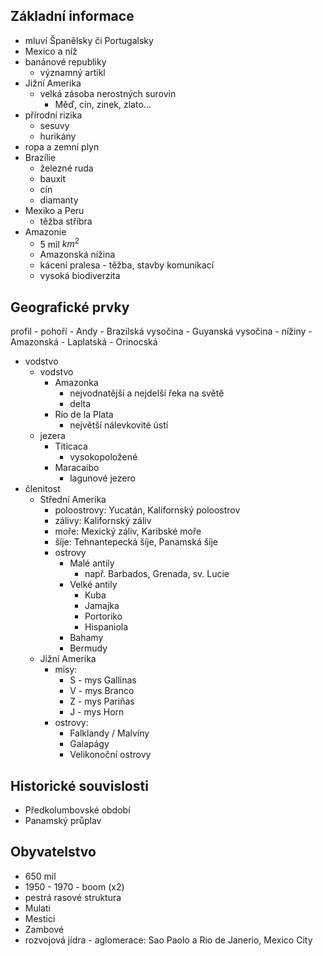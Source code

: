 ## Základní informace
- mluví Španělsky či Portugalsky
- Mexico a níž
- banánové republiky
	- významný artikl
- Jižní Amerika
	- velká zásoba nerostných surovin
		- Měď, cín, zinek, zlato...
- přírodní rizika
	- sesuvy
	- hurikány
- ropa a zemní plyn
- Brazílie
	- železné ruda
	- bauxit
	- cín
	- diamanty
- Mexiko a Peru
	- těžba stříbra
- Amazonie
	- 5 mil $km^2$
	- Amazonská nížina
	- kácení pralesa - těžba, stavby komunikací
	- vysoká biodiverzita

## Geografické prvky
profil
	- pohoří
		- Andy
		- Brazilská vysočina
		- Guyanská vysočina
	- nížiny
		- Amazonská
		- Laplatská
		- Orinocská
- vodstvo
	- vodstvo
		- Amazonka
			- nejvodnatější a nejdelší řeka na světě
			- delta
		- Río de la Plata
			- největší nálevkovité ústí
	- jezera
		- Titicaca
			- vysokopoložené
		- Maracaibo
			- lagunové jezero
- členitost
	- Střední Amerika
		- poloostrovy: Yucatán, Kalifornský poloostrov
		- zálivy: Kalifornský záliv
		- moře: Mexický záliv, Karibské moře
		- šíje: Tehnantepecká šíje, Panamská šíje
		- ostrovy
			- Malé antily
				- např. Barbados, Grenada, sv. Lucie
			- Velké antily
				- Kuba
				- Jamajka
				- Portoriko
				- Hispaniola
			- Bahamy
			- Bermudy
	- Jižní Amerika
		- misy:
			- S - mys Gallinas
			- V - mys Branco
			- Z - mys Pariñas
			- J - mys Horn
		- ostrovy:
			- Falklandy / Malvíny
			- Galapágy
			- Velikonoční ostrovy

## Historické souvislosti
- Předkolumbovské období
- Panamský průplav

## Obyvatelstvo
- 650 mil
- 1950 - 1970 - boom (x2)
- pestrá rasové struktura
- Mulati
- Mestici
- Zambové
- rozvojová jídra - aglomerace: Sao Paolo a Rio de Janerio, Mexico City